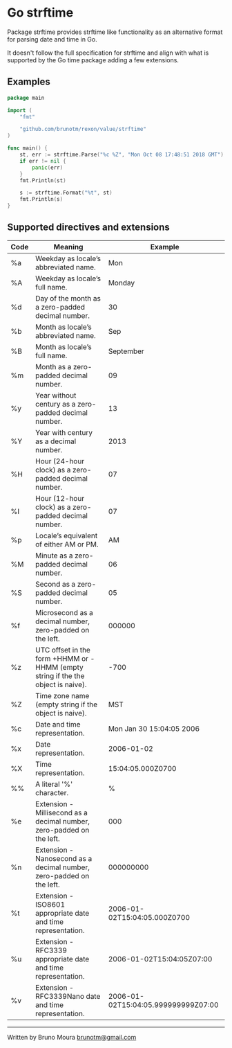 # Go strftime
Package strftime provides strftime like functionality as an alternative format for parsing date and time in Go.

It doesn't follow the full specification for strftime and align with what is supported by the Go time package adding a few extensions.


## Examples
```go
package main

import (
	"fmt"

	"github.com/brunotm/rexon/value/strftime"
)

func main() {
	st, err := strftime.Parse("%c %Z", "Mon Oct 08 17:48:51 2018 GMT")
	if err != nil {
		panic(err)
	}
	fmt.Println(st)

	s := strftime.Format("%t", st)
	fmt.Println(s)
}
```


## Supported directives and extensions

| Code   | Meaning    | Example|
|-----------|---------|-------|
|%a|   Weekday as locale’s abbreviated name.|   Mon|
|%A|   Weekday as locale’s full name.|  Monday|
|%d|   Day of the month as a zero-padded decimal number.|       30|
|%b|   Month as locale’s abbreviated name.|     Sep|
|%B|   Month as locale’s full name.|    September|
|%m|   Month as a zero-padded decimal number.|  09|
|%y|   Year without century as a zero-padded decimal number.|   13|
|%Y|   Year with century as a decimal number.|  2013|
|%H|   Hour (24-hour clock) as a zero-padded decimal number.|   07|
|%I|   Hour (12-hour clock) as a zero-padded decimal number.|   07|
|%p|   Locale’s equivalent of either AM or PM.| AM|
|%M|   Minute as a zero-padded decimal number.| 06|
|%S|   Second as a zero-padded decimal number.| 05|
|%f|   Microsecond as a decimal number, zero-padded on the left.|       000000|
|%z|   UTC offset in the form +HHMM or -HHMM (empty string if the the object is naive).| -700|
|%Z|   Time zone name (empty string if the object is naive).| MST|
|%c|   Date and time representation.|   Mon Jan 30 15:04:05 2006|
|%x|   Date representation.|    2006-01-02|
|%X|   Time representation.|    15:04:05.000Z0700|
|%%|   A literal '%' character.|        %|
|%e|   Extension - Millisecond as a decimal number, zero-padded on the left.|       000|
|%n|   Extension - Nanosecond as a decimal number, zero-padded on the left.|        000000000|
|%t|   Extension - ISO8601 appropriate date and time representation.| 2006-01-02T15:04:05.000Z0700|
|%u|   Extension - RFC3339 appropriate date and time representation.| 2006-01-02T15:04:05Z07:00|
|%v|   Extension - RFC3339Nano date and time representation.| 2006-01-02T15:04:05.999999999Z07:00|

---------------------------
Written by Bruno Moura <brunotm@gmail.com>